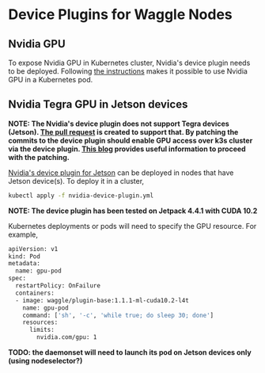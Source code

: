 # Device Plugins for Waggle Nodes

## Nvidia GPU

To expose Nvidia GPU in Kubernetes cluster, Nvidia's device plugin needs to be deployed. Following [the instructions](https://github.com/NVIDIA/k8s-device-plugin#quick-start) makes it possible to use Nvidia GPU in a Kubernetes pod.

## Nvidia Tegra GPU in Jetson devices

__NOTE: The Nvidia's device plugin does not support Tegra devices (Jetson). [The pull request](https://gitlab.com/nvidia/kubernetes/device-plugin/-/merge_requests/61) is created to support that. By patching the commits to the device plugin should enable GPU access over k3s cluster via the device plugin. [This blog](https://blogs.windriver.com/wind_river_blog/2020/06/nvidia-k8s-device-plugin-for-wind-river-linux/) provides useful information to proceed with the patching.__

[Nvidia's device plugin for Jetson](nvidia-device-plugin.yml) can be deployed in nodes that have Jetson device(s). To deploy it in a cluster,

```bash
kubectl apply -f nvidia-device-plugin.yml
```

__NOTE: The device plugin has been tested on Jetpack 4.4.1 with CUDA 10.2__

Kubernetes deployments or pods will need to specify the GPU resource. For example,

```bash
apiVersion: v1
kind: Pod
metadata:
  name: gpu-pod
spec:
  restartPolicy: OnFailure
  containers:
  - image: waggle/plugin-base:1.1.1-ml-cuda10.2-l4t
    name: gpu-pod
    command: ['sh', '-c', 'while true; do sleep 30; done']
    resources:
      limits:
        nvidia.com/gpu: 1
```

__TODO: the daemonset will need to launch its pod on Jetson devices only (using nodeselector?)__